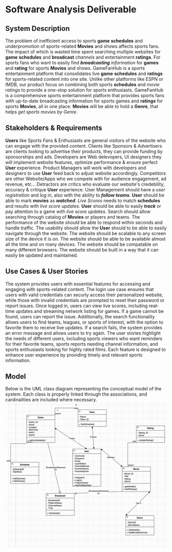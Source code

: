 # Software Analysis Deliverable

## System Description

The problem of inefficient access to sports **game** **schedules** and underpromotion of sports-related **Movies** and shows affects sports fans. The impact of which is wasted time spent searching multiple websites for **game** **schedules** and **broadcast** _channels_ and entertainment **ratings**. For sports fans who want to easily find **_broadcasting_** _information_ for **games** and **rating** for sports **Movies** and shows. GameFanHub is a sports entertainment platform that consolidates live **game** **schedules** and **ratings** for sports-related content into one site. Unlike other platforms like ESPN or IMDB, our product focus on combining both sports **schedules** and _movie ratings_ to provide a one-stop solution for sports enthusiasts. GameFanHub is a comprehensive sports entertainment platform that provides sports fans with up-to-date broadcasting information for sports games and **ratings** for sports **Movies**, all in one place. **Movies** will be able to hold a **Genre**, that helps _get sports movies by Genre_. 

## Stakeholders & Requirements
**Users** like Sports Fans & Enthusiasts are general visitors of the website who can engage with the provided content. Clients like Sponsors & Advertisers are clients looking to advertise their products, they can provide funding by sponsorships and ads. Developers are Web delevopers, UI designers they will implement website features, optimize performance & ensure perfect **User** experience. Product Managers will work with developers and designers to use **User** feed back to adjust website accordingly. Competitors are other Website/Apps who we compete with for audience engagement, ad revenue, etc... Detractors are critics who evaluate our website's credebility, accuracy & critique **User** experience. User Management should have a _user registration_ and _log in_, also with the ability to **_follow teams_**. **User** should be able to mark **movies** as **_watched_**. _Live Scores_ needs to match **schedules** and results with _live score updates_. **User** should be able to easily **_track_** or pay attention to a game with _live score updates_. Search should allow searching through catalog of **Movies** or players and teams. The performance of the website should be able to respond within seconds and handle traffic. The usability should allow the **User** should to be able to easily navigate through the website. The website should be scalable to any screen size of the device it is on. The website should be able to be available almost all the time and on many devices. The website should be compatable on many different browsers. The website should be built in a way that it can easily be updated and maintained. 

## Use Cases & User Stories
The system provides users with essential features for accessing and engaging with sports-related content. The login use case ensures that users with valid credentials can securly access their personalized website, while those with invalid credentials are prompted to reset their password or report issues. Once logged in, users can view live scores, including real-time updates and streaming network listing for games. If a game cannot be found, users can report the issue. Additionally, the search functionality allows users to find teams, leagues, or sports of interest, with the option to favorite them to receive live updates. If a search fails, the system provides an error message and allows users to try again. The user stories highlight the needs of different users, including sports viewers who want reminders for their favorite teams, sports reports needing channel information, and sports enthusiasts looking for highly rated films. Each feature is designed to enhance user experience by providing timely and relevant sports information.

## Model

Below is the UML class diagram representing the conceptual model of the system. Each class is properly linked through the associations, and cardinalities are included where necessary.
![UML Class Diagram](UML_Class_Diagram.png)


